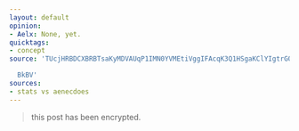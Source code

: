 ```yaml
---
layout: default
opinion:
- Aelx: None, yet.
quicktags:
- concept
source: 'TUcjHRBDCXBRBTsaKyMDVAUqP1IMN0YVMEtiVggIFAcqK3Q1HSgaKClYIgtrGQ5eT3AbNVtDGFtZ

  BkBV'
sources:
- stats vs aenecdoes
---
```


> this post has been encrypted.